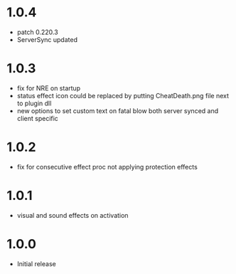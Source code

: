 # 1.0.4
* patch 0.220.3
* ServerSync updated

# 1.0.3
* fix for NRE on startup
* status effect icon could be replaced by putting CheatDeath.png file next to plugin dll
* new options to set custom text on fatal blow both server synced and client specific

# 1.0.2
* fix for consecutive effect proc not applying protection effects

# 1.0.1
* visual and sound effects on activation

# 1.0.0
* Initial release